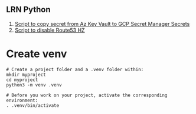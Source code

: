 ## LRN Python

1. [Script to copy secret from Az Key Vault to GCP Secret Manager Secrets](scripts/az_to_gcp_cpsecret)
2. [Script to disable Route53 HZ](scripts/disable_route53_dns_records)

# Create venv
```
# Create a project folder and a .venv folder within:
mkdir myproject
cd myproject
python3 -m venv .venv

# Before you work on your project, activate the corresponding environment:
. .venv/bin/activate

```